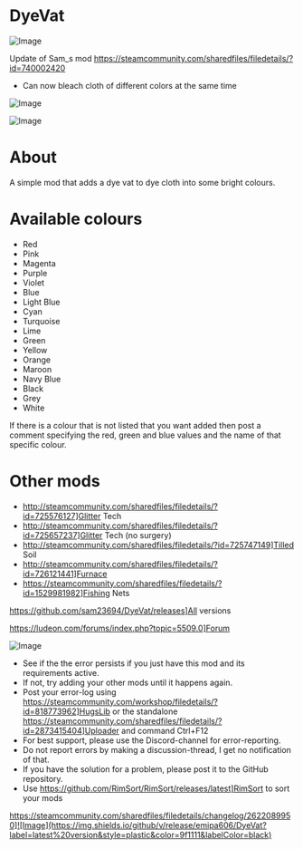 # DyeVat

![Image](https://i.imgur.com/buuPQel.png)

Update of Sam_s mod
https://steamcommunity.com/sharedfiles/filedetails/?id=740002420

- Can now bleach cloth of different colors at the same time

![Image](https://i.imgur.com/pufA0kM.png)

	
![Image](https://i.imgur.com/Z4GOv8H.png)

# About

A simple mod that adds a dye vat to dye cloth into some bright colours.

# Available colours



- Red
- Pink
- Magenta
- Purple
- Violet
- Blue
- Light Blue
- Cyan
- Turquoise
- Lime
- Green
- Yellow
- Orange
- Maroon
- Navy Blue
- Black
- Grey
- White



If there is a colour that is not listed that you want added then post a comment specifying the red, green and blue values and the name of that specific colour. 

# Other mods



- http://steamcommunity.com/sharedfiles/filedetails/?id=725576127]Glitter Tech
- http://steamcommunity.com/sharedfiles/filedetails/?id=725657237]Glitter Tech (no surgery)
- http://steamcommunity.com/sharedfiles/filedetails/?id=725747149]Tilled Soil
- http://steamcommunity.com/sharedfiles/filedetails/?id=726121441]Furnace
- https://steamcommunity.com/sharedfiles/filedetails/?id=1529981982]Fishing Nets



https://github.com/sam23694/DyeVat/releases]All versions

https://ludeon.com/forums/index.php?topic=5509.0]Forum

![Image](https://i.imgur.com/PwoNOj4.png)



-  See if the the error persists if you just have this mod and its requirements active.
-  If not, try adding your other mods until it happens again.
-  Post your error-log using https://steamcommunity.com/workshop/filedetails/?id=818773962]HugsLib or the standalone https://steamcommunity.com/sharedfiles/filedetails/?id=2873415404]Uploader and command Ctrl+F12
-  For best support, please use the Discord-channel for error-reporting.
-  Do not report errors by making a discussion-thread, I get no notification of that.
-  If you have the solution for a problem, please post it to the GitHub repository.
-  Use https://github.com/RimSort/RimSort/releases/latest]RimSort to sort your mods



https://steamcommunity.com/sharedfiles/filedetails/changelog/2622089950]![Image](https://img.shields.io/github/v/release/emipa606/DyeVat?label=latest%20version&style=plastic&color=9f1111&labelColor=black)

